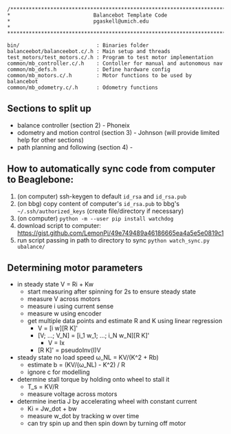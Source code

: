 ```
/*******************************************************************************
*                           Balancebot Template Code
*                           pgaskell@umich.edu
*       
*******************************************************************************/

bin/			             : Binaries folder
balanceebot/balanceebot.c/.h : Main setup and threads
test_motors/test_motors.c/.h : Program to test motor implementation
common/mb_controller.c/.h    : Contoller for manual and autonomous nav
common/mb_defs.h             : Define hardware config
common/mb_motors.c/.h        : Motor functions to be used by balancebot
common/mb_odometry.c/.h	     : Odometry functions
```

## Sections to split up
- balance controller (section 2) - Phoneix
- odometry and motion control (section 3) - Johnson (will provide limited help for other sections)
- path planning and following (section 4) -

## How to automatically sync code from computer to Beaglebone:
1. (on computer) ssh-keygen to default `id_rsa` and `id_rsa.pub`
2. (on bbg) copy content of computer's `id_rsa.pub` to bbg's `~/.ssh/authorized_keys` (create file/directory if necessary)
3. (on computer) `python -m --user pip install watchdog`
4. download script to computer: https://gist.github.com/LemonPi/49e749489a46186665ea4a5e5e0819c1
5. run script passing in path to directory to sync `python watch_sync.py ubalance/`

## Determining motor parameters
- in steady state V = Ri + Kw
    - start measuring after spinning for 2s to ensure steady state
    - measure V across motors
    - measure i using current sense
    - measure w using encoder
    - get multiple data points and estimate R and K using linear regression
        - V = [i w][R K]'
        - [V; ...; V_N] = [i_1 w_1; ...; i_N w_N][R K]'
            - V = Ix
        - [R K]' = pseudoInv(I)V
- steady state no load speed ω_NL = KV/(K^2 + Rb)
    - estimate b = (KV/(ω_NL) - K^2) / R
    - ignore c for modelling
- determine stall torque by holding onto wheel to stall it
    - T_s = KV/R
    - measure voltage across motors
- determine inertia J by accelerating wheel with constant current
    - Ki = Jw_dot + bw
    - measure w_dot by tracking w over time
    - can try spin up and then spin down by turning off motor
